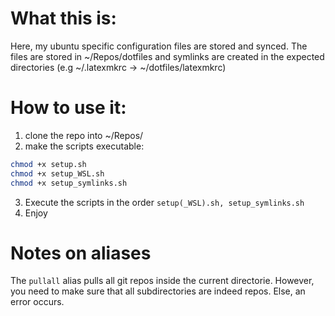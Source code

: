 # What this is:
Here, my ubuntu specific configuration files are stored and synced.
The files are stored in ~/Repos/dotfiles and symlinks are created in the expected directories (e.g ~/.latexmkrc -> ~/dotfiles/latexmkrc)
# How to use it:
1. clone the repo into ~/Repos/
2. make the scripts executable:
```zsh
chmod +x setup.sh
chmod +x setup_WSL.sh
chmod +x setup_symlinks.sh
```
3. Execute the scripts in the order `setup(_WSL).sh, setup_symlinks.sh`
4. Enjoy


# Notes on aliases
The `pullall` alias pulls all git repos inside the current directorie.
However, you need to make sure that all subdirectories are indeed repos.
Else, an error occurs.
